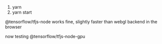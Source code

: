 1. yarn
1. yarn start

@tensorflow/tfjs-node works fine, slightly faster than webgl backend in the browser

now testing @tensorflow/tfjs-node-gpu
